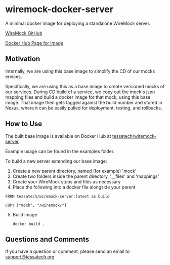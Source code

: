 wiremock-docker-server
========================
A minimal docker image for deploying a standalone WireMock server. 

[WireMock GitHub](https://github.com/tomakehurst/wiremock) 

[Docker Hub Page for Image](https://hub.docker.com/r/tessatech/wiremock-server/)

Motivation
----------
Internally, we are using this base image to simplify the CD of our mocks ervices. 

Specifically, we are using this as a base image to create versioned mocks of our services. During CD build of a service, we copy out the mock's json mapping files and build a docker image for that mock, using this base image. That image then gets tagged against the build number and stored in Nexus, where it can be easily pulled for deployment, testing, and rollbacks.

How to Use
-----------
The built base image is available on Docker Hub at [tessatech/wiremock-server](https://hub.docker.com/r/tessatech/wiremock-server/)

Example usage can be found in the examples folder.

To build a new server extending our base image:
1. Create a new parent directory, named (for example) 'mock'
2. Create two folders inside the parent directory, '__files' and 'mappings'
3. Create your WireMock stubs and files as necessary
4. Place the following into a docker file alongside your parent
  ```
  FROM tessatech/wiremock-server:latest as build
  
  COPY ["mock", "/wiremock/"]
  ```
5. Build image
   ```
   docker build .
   ```

Questions and Comments
----------------------
If you have a question or comment, please send an email to support@tessatech.org
